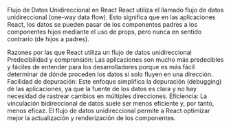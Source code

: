 Flujo de Datos Unidireccional en React
React utiliza el llamado flujo de datos unidireccional (one-way data flow). Esto significa que en las aplicaciones React, los datos se pueden pasar de los componentes padres a los componentes hijos mediante el uso de props, pero nunca en sentido contrario (de hijos a padres).

Razones por las que React utiliza un flujo de datos unidireccional
Predecibilidad y comprensión:
Las aplicaciones son mucho más predecibles y fáciles de entender para los desarrolladores porque es más fácil determinar de dónde proceden los datos si solo fluyen en una dirección.
Facilidad de depuración:
Este enfoque simplifica la depuración (debugging) de las aplicaciones, ya que la fuente de los datos es clara y no hay necesidad de rastrear cambios en múltiples direcciones.
Eficiencia:
La vinculación bidireccional de datos suele ser menos eficiente y, por tanto, menos eficaz. El flujo de datos unidireccional permite a React optimizar mejor la actualización y renderización de los componentes.
